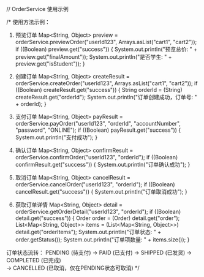 // OrderService 使用示例

/*
使用方法示例：

1. 预览订单
Map<String, Object> preview = orderService.previewOrder("userId123", Arrays.asList("cart1", "cart2"));
if ((Boolean) preview.get("success")) {
    System.out.println("预览总价: " + preview.get("finalAmount"));
    System.out.println("是否学生: " + preview.get("isStudent"));
}

2. 创建订单
Map<String, Object> createResult = orderService.createOrder("userId123", Arrays.asList("cart1", "cart2"));
if ((Boolean) createResult.get("success")) {
    String orderId = (String) createResult.get("orderId");
    System.out.println("订单创建成功，订单号: " + orderId);
}

3. 支付订单
Map<String, Object> payResult = orderService.payOrder("userId123", "orderId", "accountNumber", "password", "ONLINE");
if ((Boolean) payResult.get("success")) {
    System.out.println("支付成功");
}

4. 确认订单
Map<String, Object> confirmResult = orderService.confirmOrder("userId123", "orderId");
if ((Boolean) confirmResult.get("success")) {
    System.out.println("订单确认成功");
}

5. 取消订单
Map<String, Object> cancelResult = orderService.cancelOrder("userId123", "orderId");
if ((Boolean) cancelResult.get("success")) {
    System.out.println("订单取消成功");
}

6. 获取订单详情
Map<String, Object> detail = orderService.getOrderDetail("userId123", "orderId");
if ((Boolean) detail.get("success")) {
    Order order = (Order) detail.get("order");
    List<Map<String, Object>> items = (List<Map<String, Object>>) detail.get("orderItems");
    System.out.println("订单状态: " + order.getStatus());
    System.out.println("订单项数量: " + items.size());
}

订单状态流转：
PENDING (待支付) -> PAID (已支付) -> SHIPPED (已发货) -> COMPLETED (已完成)
                              \
                               -> CANCELLED (已取消，仅在PENDING状态可取消)
*/
